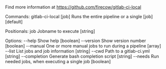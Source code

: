 Find more information at https://github.com/firecow/gitlab-ci-local

Commands:
  gitlab-ci-local [job]     Runs the entire pipeline or a single [job]                                                                                                     [default]

Positionals:
  job  Jobname to execute                                                                                                                                                   [string]

Options:
  --help        Show help                                                                                                                                                  [boolean]
  --version     Show version number                                                                                                                                        [boolean]
  --manual      One or more manual jobs to run during a pipeline                                                                                                             [array]
  --list        List jobs and job information                                                                                                                               [string]
  --cwd         Path to a gitlab-ci.yml                                                                                                                                     [string]
  --completion  Generate bash completion script                                                                                                                             [string]
  --needs       Run needed jobs, when executing a single job                                                                                                               [boolean]
